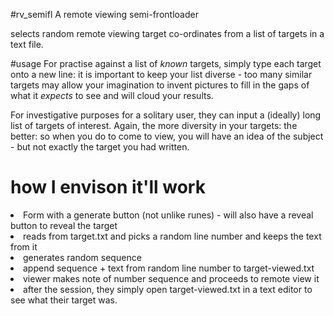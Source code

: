 #rv_semifl
A remote viewing semi-frontloader

selects random remote viewing target co-ordinates from a list of targets in a text file.

#usage
For practise against a list of _known_ targets, simply type each target onto a new line: it is important to keep your list diverse - too many similar targets may allow your imagination to invent pictures to fill in the gaps of what it _expects_ to see and will cloud your results.

For investigative purposes for a solitary user, they can input a (ideally) long list of targets of
interest. Again, the more diversity in your targets: the better: so when you do to come to view, you will have an idea of the subject - but not exactly the target you had written.



# how I envison it'll work
<li>Form with a generate button (not unlike runes) - will also have a reveal button to reveal the target</li>
<li>reads from target.txt and picks a random line number and keeps the text from it
<li>generates random sequence
<li>append sequence + text from random line number to target-viewed.txt
<li>viewer makes note of number sequence and proceeds to remote view it
<li>after the session, they simply open target-viewed.txt in a text editor to see what their target was.

